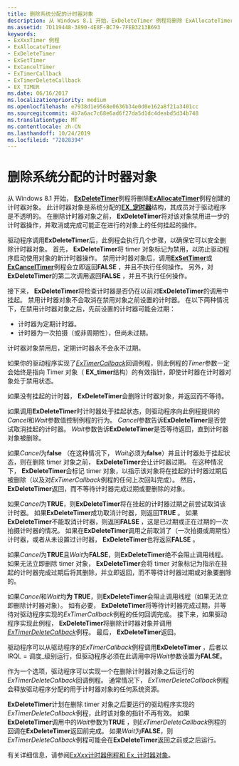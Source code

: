 ```yaml
---
title: 删除系统分配的计时器对象
description: 从 Windows 8.1 开始，ExDeleteTimer 例程将删除 ExAllocateTimer 例程创建的计时器对象。
ms.assetid: 7D119448-3890-4E8F-BC79-7FEB3213B693
keywords:
- ExXxxTimer 例程
- ExAllocateTimer
- ExDeleteTimer
- ExSetTimer
- ExCancelTimer
- ExTimerCallback
- ExTimerDeleteCallback
- EX_TIMER
ms.date: 06/16/2017
ms.localizationpriority: medium
ms.openlocfilehash: e7938d1e9568e0636b34e0d0e162a8f21a3401cc
ms.sourcegitcommit: 4b7a6ac7c68e6ad6f27da5d1dc4deabd5d34b748
ms.translationtype: MT
ms.contentlocale: zh-CN
ms.lasthandoff: 10/24/2019
ms.locfileid: "72828394"
---
```

# <a name="deleting-a-system-allocated-timer-object"></a>删除系统分配的计时器对象


从 Windows 8.1 开始， [**ExDeleteTimer**](https://docs.microsoft.com/windows-hardware/drivers/ddi/wdm/nf-wdm-exdeletetimer)例程将删除[**ExAllocateTimer**](https://docs.microsoft.com/windows-hardware/drivers/ddi/wdm/nf-wdm-exallocatetimer)例程创建的计时器对象。 此计时器对象是系统分配的[**EX\_定时器**](https://docs.microsoft.com/windows-hardware/drivers/kernel/eprocess)结构，其成员对于驱动程序是不透明的。 在删除计时器对象之前， **ExDeleteTimer**将对该对象禁用进一步的计时器操作，并取消或完成可能正在进行的对象上的任何挂起的操作。

驱动程序调用**ExDeleteTimer**后，此例程会执行几个步骤，以确保它可以安全删除计时器对象。 首先， **ExDeleteTimer**将 timer 对象标记为禁用，以防止驱动程序启动使用对象的新计时器操作。 禁用计时器对象后，调用[**ExSetTimer**](https://docs.microsoft.com/windows-hardware/drivers/ddi/wdm/nf-wdm-exsettimer)或[**ExCancelTimer**](https://docs.microsoft.com/windows-hardware/drivers/ddi/wdm/nf-wdm-excanceltimer)例程会立即返回**FALSE** ，并且不执行任何操作。 另外，对**ExDeleteTimer**的第二次调用返回**FALSE** ，并且不执行任何操作。

接下来， **ExDeleteTimer**将检查计时器是否仍在以前对**ExDeleteTimer**的调用中挂起。 禁用计时器对象不会取消在禁用对象之前设置的计时器。 在以下两种情况下，在禁用计时器对象之后，先前设置的计时器可能会过期：

-   计时器为定期计时器。
-   计时器为一次拍摄（或非周期性），但尚未过期。

计时器对象禁用后，定期计时器永不会永不过期。

如果你的驱动程序实现了[*ExTimerCallback*](https://docs.microsoft.com/windows-hardware/drivers/ddi/wdm/nc-wdm-ext_callback)回调例程，则此例程的*Timer*参数一定会始终是指向 Timer 对象（ **EX\_timer**结构）的有效指针，即使计时器在计时器对象处于禁用状态。

如果没有挂起的计时器， **ExDeleteTimer**会删除计时器对象，并返回而不等待。

如果调用**ExDeleteTimer**时计时器处于挂起状态，则驱动程序向此例程提供的*Cancel*和*Wait*参数值控制例程的行为。 *Cancel*参数告诉**ExDeleteTimer**是否尝试取消挂起的计时器。 *Wait*参数告诉**ExDeleteTimer**是否等待返回，直到计时器对象被删除。

如果*Cancel*为**false** （在这种情况下， *Wait*必须为**false**）并且计时器处于挂起状态，则在删除 timer 对象之前， **ExDeleteTimer**会让计时器过期。 在这种情况下， **ExDeleteTimer**会标记 timer 对象，以指示该对象将在挂起的计时器过期后被删除（以及对*ExTimerCallback*例程的任何上次回叫完成）。 然后， **ExDeleteTimer**返回，而不等待计时器完成过期或要删除的对象。

如果*Cancel*为**TRUE**，则**ExDeleteTimer**将在挂起的计时器过期之前尝试取消该计时器。 如果**ExDeleteTimer**成功取消计时器，则返回**TRUE** 。 如果**ExDeleteTimer**不能取消计时器，则返回**FALSE** ，这是已过期或正在过期的一次拍摄计时器的情况。 如果在**ExDeleteTimer**调用之前取消了（一次拍摄或周期性）计时器，或者从未设置过计时器， **ExDeleteTimer**也将返回**FALSE** 。

如果*Cancel*为**TRUE**且*Wait*为**FALSE**，则**ExDeleteTimer**绝不会阻止调用线程。 如果无法立即删除 timer 对象， **ExDeleteTimer**会将 timer 对象标记为指示在挂起的计时器完成过期后将其删除，并立即返回，而不等待计时器过期或对象要删除的。

如果*Cancel*和*Wait*均**为 TRUE**，则**ExDeleteTimer**会阻止调用线程（如果无法立即删除计时器对象）。 如有必要， **ExDeleteTimer**将等待计时器完成过期，并等待对驱动程序实现的*ExTimerCallback*例程的任何回调完成。 接下来，如果驱动程序实现此例程， **ExDeleteTimer**将删除计时器对象并调用[*ExTimerDeleteCallback*](https://docs.microsoft.com/windows-hardware/drivers/ddi/wdm/nc-wdm-ext_delete_callback)例程。 最后， **ExDeleteTimer**返回。

驱动程序可以从驱动程序的*ExTimerCallback*例程调用**ExDeleteTimer** ，后者以 IRQL = 调度\_级别运行，但驱动程序必须在此调用中将*Wait*参数设置为**FALSE**。

作为一个选项，驱动程序可以实现一个在删除计时器对象之后运行的*ExTimerDeleteCallback*回调例程。 通常情况下， *ExTimerDeleteCallback*例程会释放驱动程序分配的用于计时器对象的任何系统资源。

**ExDeleteTimer**计划在删除 timer 对象之后要运行的驱动程序实现的*ExTimerDeleteCallback*例程，此时该对象的指针不再有效。 如果**ExDeleteTimer**调用中的*Wait*参数为**TRUE** ，则*ExTimerDeleteCallback*例程的回调在**ExDeleteTimer**返回前完成。 如果*Wait*为**FALSE**，则*ExTimerDeleteCallback*例程可能会在**ExDeleteTimer**返回之前或之后运行。

有关详细信息，请参阅[Ex*Xxx*计时器例程和 Ex\_计时器对象](exxxxtimer-routines-and-ex-timer-objects.md)。

 

 




